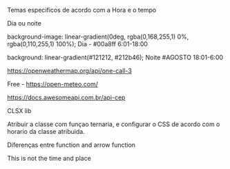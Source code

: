 Temas especificos de acordo com a Hora e o tempo

Dia ou noite

background-image: linear-gradient(0deg, rgba(0,168,255,1) 0%, rgba(0,110,255,1) 100%);
Dia - #00a8ff
6:01-18:00


background: linear-gradient(#121212, #212b46);
Noite #AGOSTO
18:01-6:00

https://openweathermap.org/api/one-call-3

Free - https://open-meteo.com/

https://docs.awesomeapi.com.br/api-cep

CLSX lib


Atribuir a classe com funçao ternaria, e configurar o CSS de acordo com o horario da classe atribuida.

Diferenças entre function and arrow function

This is not the time and place
